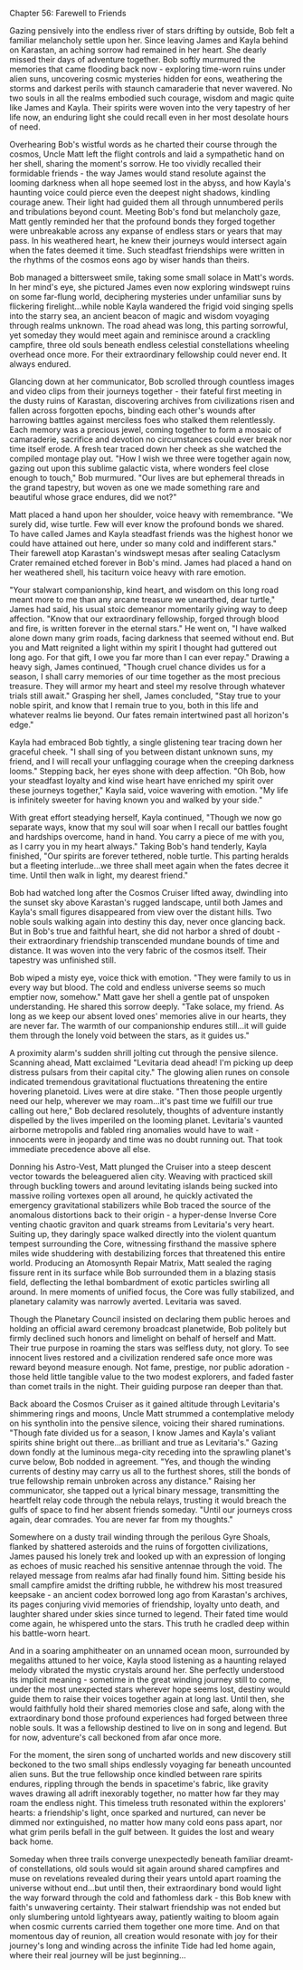 Chapter 56: Farewell to Friends

Gazing pensively into the endless river of stars drifting by outside, Bob felt a familiar melancholy settle upon her. Since leaving James and Kayla behind on Karastan, an aching sorrow had remained in her heart. She dearly missed their days of adventure together. Bob softly murmured the memories that came flooding back now - exploring time-worn ruins under alien suns, uncovering cosmic mysteries hidden for eons, weathering the storms and darkest perils with staunch camaraderie that never wavered. No two souls in all the realms embodied such courage, wisdom and magic quite like James and Kayla. Their spirits were woven into the very tapestry of her life now, an enduring light she could recall even in her most desolate hours of need.

Overhearing Bob's wistful words as he charted their course through the cosmos, Uncle Matt left the flight controls and laid a sympathetic hand on her shell, sharing the moment's sorrow. He too vividly recalled their formidable friends - the way James would stand resolute against the looming darkness when all hope seemed lost in the abyss, and how Kayla's haunting voice could pierce even the deepest night shadows, kindling courage anew. Their light had guided them all through unnumbered perils and tribulations beyond count. Meeting Bob's fond but melancholy gaze, Matt gently reminded her that the profound bonds they forged together were unbreakable across any expanse of endless stars or years that may pass. In his weathered heart, he knew their journeys would intersect again when the fates deemed it time. Such steadfast friendships were written in the rhythms of the cosmos eons ago by wiser hands than theirs.

Bob managed a bittersweet smile, taking some small solace in Matt's words. In her mind's eye, she pictured James even now exploring windswept ruins on some far-flung world, deciphering mysteries under unfamiliar suns by flickering firelight...while noble Kayla wandered the frigid void singing spells into the starry sea, an ancient beacon of magic and wisdom voyaging through realms unknown. The road ahead was long, this parting sorrowful, yet someday they would meet again and reminisce around a crackling campfire, three old souls beneath endless celestial constellations wheeling overhead once more. For their extraordinary fellowship could never end. It always endured.

Glancing down at her communicator, Bob scrolled through countless images and video clips from their journeys together - their fateful first meeting in the dusty ruins of Karastan, discovering archives from civilizations risen and fallen across forgotten epochs, binding each other's wounds after harrowing battles against merciless foes who stalked them relentlessly. Each memory was a precious jewel, coming together to form a mosaic of camaraderie, sacrifice and devotion no circumstances could ever break nor time itself erode. A fresh tear traced down her cheek as she watched the compiled montage play out. "How I wish we three were together again now, gazing out upon this sublime galactic vista, where wonders feel close enough to touch," Bob murmured. "Our lives are but ephemeral threads in the grand tapestry, but woven as one we made something rare and beautiful whose grace endures, did we not?"

Matt placed a hand upon her shoulder, voice heavy with remembrance. "We surely did, wise turtle. Few will ever know the profound bonds we shared. To have called James and Kayla steadfast friends was the highest honor we could have attained out here, under so many cold and indifferent stars." Their farewell atop Karastan's windswept mesas after sealing Cataclysm Crater remained etched forever in Bob's mind. James had placed a hand on her weathered shell, his taciturn voice heavy with rare emotion.

"Your stalwart companionship, kind heart, and wisdom on this long road meant more to me than any arcane treasure we unearthed, dear turtle," James had said, his usual stoic demeanor momentarily giving way to deep affection. "Know that our extraordinary fellowship, forged through blood and fire, is written forever in the eternal stars." He went on, "I have walked alone down many grim roads, facing darkness that seemed without end. But you and Matt reignited a light within my spirit I thought had guttered out long ago. For that gift, I owe you far more than I can ever repay." Drawing a heavy sigh, James continued, "Though cruel chance divides us for a season, I shall carry memories of our time together as the most precious treasure. They will armor my heart and steel my resolve through whatever trials still await." Grasping her shell, James concluded, "Stay true to your noble spirit, and know that I remain true to you, both in this life and whatever realms lie beyond. Our fates remain intertwined past all horizon's edge."

Kayla had embraced Bob tightly, a single glistening tear tracing down her graceful cheek. "I shall sing of you between distant unknown suns, my friend, and I will recall your unflagging courage when the creeping darkness looms." Stepping back, her eyes shone with deep affection. "Oh Bob, how your steadfast loyalty and kind wise heart have enriched my spirit over these journeys together," Kayla said, voice wavering with emotion. "My life is infinitely sweeter for having known you and walked by your side."

With great effort steadying herself, Kayla continued, "Though we now go separate ways, know that my soul will soar when I recall our battles fought and hardships overcome, hand in hand. You carry a piece of me with you, as I carry you in my heart always." Taking Bob's hand tenderly, Kayla finished, "Our spirits are forever tethered, noble turtle. This parting heralds but a fleeting interlude...we three shall meet again when the fates decree it time. Until then walk in light, my dearest friend."

Bob had watched long after the Cosmos Cruiser lifted away, dwindling into the sunset sky above Karastan's rugged landscape, until both James and Kayla's small figures disappeared from view over the distant hills. Two noble souls walking again into destiny this day, never once glancing back. But in Bob's true and faithful heart, she did not harbor a shred of doubt - their extraordinary friendship transcended mundane bounds of time and distance. It was woven into the very fabric of the cosmos itself. Their tapestry was unfinished still.

Bob wiped a misty eye, voice thick with emotion. "They were family to us in every way but blood. The cold and endless universe seems so much emptier now, somehow." Matt gave her shell a gentle pat of unspoken understanding. He shared this sorrow deeply. "Take solace, my friend. As long as we keep our absent loved ones' memories alive in our hearts, they are never far. The warmth of our companionship endures still...it will guide them through the lonely void between the stars, as it guides us."

A proximity alarm's sudden shrill jolting cut through the pensive silence. Scanning ahead, Matt exclaimed "Levitaria dead ahead! I'm picking up deep distress pulsars from their capital city." The glowing alien runes on console indicated tremendous gravitational fluctuations threatening the entire hovering planetoid. Lives were at dire stake. "Then those people urgently need our help, wherever we may roam...it's past time we fulfill our true calling out here," Bob declared resolutely, thoughts of adventure instantly dispelled by the lives imperiled on the looming planet. Levitaria's vaunted airborne metropolis and fabled ring anomalies would have to wait - innocents were in jeopardy and time was no doubt running out. That took immediate precedence above all else.

Donning his Astro-Vest, Matt plunged the Cruiser into a steep descent vector towards the beleaguered alien city. Weaving with practiced skill through buckling towers and around levitating islands being sucked into massive roiling vortexes open all around, he quickly activated the emergency gravitational stabilizers while Bob traced the source of the anomalous distortions back to their origin - a hyper-dense Inverse Core venting chaotic graviton and quark streams from Levitaria's very heart. Suiting up, they daringly space walked directly into the violent quantum tempest surrounding the Core, witnessing firsthand the massive sphere miles wide shuddering with destabilizing forces that threatened this entire world. Producing an Atomosynth Repair Matrix, Matt sealed the raging fissure rent in its surface while Bob surrounded them in a blazing stasis field, deflecting the lethal bombardment of exotic particles swirling all around. In mere moments of unified focus, the Core was fully stabilized, and planetary calamity was narrowly averted. Levitaria was saved.

Though the Planetary Council insisted on declaring them public heroes and holding an official award ceremony broadcast planetwide, Bob politely but firmly declined such honors and limelight on behalf of herself and Matt. Their true purpose in roaming the stars was selfless duty, not glory. To see innocent lives restored and a civilization rendered safe once more was reward beyond measure enough. Not fame, prestige, nor public adoration - those held little tangible value to the two modest explorers, and faded faster than comet trails in the night. Their guiding purpose ran deeper than that.

Back aboard the Cosmos Cruiser as it gained altitude through Levitaria's shimmering rings and moons, Uncle Matt strummed a contemplative melody on his syntholin into the pensive silence, voicing their shared ruminations. "Though fate divided us for a season, I know James and Kayla's valiant spirits shine bright out there...as brilliant and true as Levitaria's." Gazing down fondly at the luminous mega-city receding into the sprawling planet's curve below, Bob nodded in agreement. "Yes, and though the winding currents of destiny may carry us all to the furthest shores, still the bonds of true fellowship remain unbroken across any distance." Raising her communicator, she tapped out a lyrical binary message, transmitting the heartfelt relay code through the nebula relays, trusting it would breach the gulfs of space to find her absent friends someday. "Until our journeys cross again, dear comrades. You are never far from my thoughts."

Somewhere on a dusty trail winding through the perilous Gyre Shoals, flanked by shattered asteroids and the ruins of forgotten civilizations, James paused his lonely trek and looked up with an expression of longing as echoes of music reached his sensitive antennae through the void. The relayed message from realms afar had finally found him. Sitting beside his small campfire amidst the drifting rubble, he withdrew his most treasured keepsake - an ancient codex borrowed long ago from Karastan's archives, its pages conjuring vivid memories of friendship, loyalty unto death, and laughter shared under skies since turned to legend. Their fated time would come again, he whispered unto the stars. This truth he cradled deep within his battle-worn heart.

And in a soaring amphitheater on an unnamed ocean moon, surrounded by megaliths attuned to her voice, Kayla stood listening as a haunting relayed melody vibrated the mystic crystals around her. She perfectly understood its implicit meaning - sometime in the great winding journey still to come, under the most unexpected stars wherever hope seems lost, destiny would guide them to raise their voices together again at long last. Until then, she would faithfully hold their shared memories close and safe, along with the extraordinary bond those profound experiences had forged between three noble souls. It was a fellowship destined to live on in song and legend. But for now, adventure's call beckoned from afar once more.

For the moment, the siren song of uncharted worlds and new discovery still beckoned to the two small ships endlessly voyaging far beneath uncounted alien suns. But the true fellowship once kindled between rare spirits endures, rippling through the bends in spacetime's fabric, like gravity waves drawing all adrift inexorably together, no matter how far they may roam the endless night. This timeless truth resonated within the explorers' hearts: a friendship's light, once sparked and nurtured, can never be dimmed nor extinguished, no matter how many cold eons pass apart, nor what grim perils befall in the gulf between. It guides the lost and weary back home.

Someday when three trails converge unexpectedly beneath familiar dreamt-of constellations, old souls would sit again around shared campfires and muse on revelations revealed during their years untold apart roaming the universe without end...but until then, their extraordinary bond would light the way forward through the cold and fathomless dark - this Bob knew with faith's unwavering certainty. Their stalwart friendship was not ended but only slumbering untold lightyears away, patiently waiting to bloom again when cosmic currents carried them together one more time. And on that momentous day of reunion, all creation would resonate with joy for their journey's long and winding across the infinite Tide had led home again, where their real journey will be just beginning...